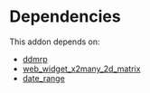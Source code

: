 # Dependencies

This addon depends on:

- [ddmrp](https://github.com/bringout/oca-technical)
- [web_widget_x2many_2d_matrix](https://github.com/bringout/oca-technical)
- [date_range](https://github.com/bringout/oca-technical)
